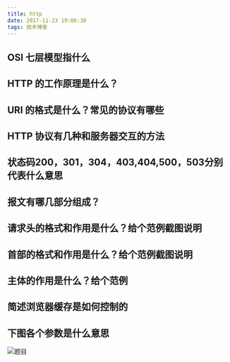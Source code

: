 ```yaml
---
title: http
date: 2017-11-23 19:06:30
tags: 技术博客
---
```

## OSI 七层模型指什么
## HTTP 的工作原理是什么？
## URI 的格式是什么？常见的协议有哪些
## HTTP 协议有几种和服务器交互的方法
## 状态码200，301，304，403,404,500，503分别代表什么意思
## 报文有哪几部分组成？
## 请求头的格式和作用是什么？给个范例截图说明
## 首部的格式和作用是什么？给个范例截图说明
## 主体的作用是什么？给个范例
## 简述浏览器缓存是如何控制的
## 下图各个参数是什么意思
![题目](https://img1.zain.red/11.23/1.jpg)

